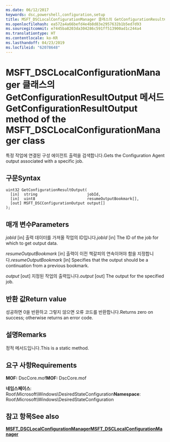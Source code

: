 ```yaml
---
ms.date: 06/12/2017
keywords: dsc,powershell,configuration,setup
title: MSFT_DSCLocalConfigurationManager 클래스의 GetConfigurationResultOutput 메서드
ms.openlocfilehash: ea572a4a66befd4e4b8d83e2957632b1b5ed7d93
ms.sourcegitcommit: e7445ba8203da304286c591ff513900ad1c244a4
ms.translationtype: HT
ms.contentlocale: ko-KR
ms.lasthandoff: 04/23/2019
ms.locfileid: "62078648"
---
```

# <a name="getconfigurationresultoutput-method-of-the-msftdsclocalconfigurationmanager-class"></a><span data-ttu-id="6b24a-103">MSFT_DSCLocalConfigurationManager 클래스의 GetConfigurationResultOutput 메서드</span><span class="sxs-lookup"><span data-stu-id="6b24a-103">GetConfigurationResultOutput method of the MSFT_DSCLocalConfigurationManager class</span></span>

<span data-ttu-id="6b24a-104">특정 작업에 연결된 구성 에이전트 출력을 검색합니다.</span><span class="sxs-lookup"><span data-stu-id="6b24a-104">Gets the Configuration Agent output associated with a specific job.</span></span>

## <a name="syntax"></a><span data-ttu-id="6b24a-105">구문</span><span class="sxs-lookup"><span data-stu-id="6b24a-105">Syntax</span></span>

```mof
uint32 GetConfigurationResultOutput(
  [in]  string                      jobId,
  [in]  uint8                       resumeOutputBookmark[],
  [out] MSFT_DSCConfigurationOutput output[]
);
```

## <a name="parameters"></a><span data-ttu-id="6b24a-106">매개 변수</span><span class="sxs-lookup"><span data-stu-id="6b24a-106">Parameters</span></span>

<span data-ttu-id="6b24a-107">*jobId* \[in\] 출력 데이터를 가져올 작업의 ID입니다.</span><span class="sxs-lookup"><span data-stu-id="6b24a-107">*jobId* \[in\] The ID of the job for which to get output data.</span></span>

<span data-ttu-id="6b24a-108">*resumeOutputBookmark* \[in\] 출력이 이전 책갈피의 연속이어야 함을 지정합니다.</span><span class="sxs-lookup"><span data-stu-id="6b24a-108">*resumeOutputBookmark* \[in\] Specifies that the output should be a continuation from a previous bookmark.</span></span>

<span data-ttu-id="6b24a-109">*output* \[out\] 지정된 작업의 출력입니다.</span><span class="sxs-lookup"><span data-stu-id="6b24a-109">*output* \[out\] The output for the specified job.</span></span>

## <a name="return-value"></a><span data-ttu-id="6b24a-110">반환 값</span><span class="sxs-lookup"><span data-stu-id="6b24a-110">Return value</span></span>

<span data-ttu-id="6b24a-111">성공하면 0을 반환하고 그렇지 않으면 오류 코드를 반환합니다.</span><span class="sxs-lookup"><span data-stu-id="6b24a-111">Returns zero on success; otherwise returns an error code.</span></span>

## <a name="remarks"></a><span data-ttu-id="6b24a-112">설명</span><span class="sxs-lookup"><span data-stu-id="6b24a-112">Remarks</span></span>

<span data-ttu-id="6b24a-113">정적 메서드입니다.</span><span class="sxs-lookup"><span data-stu-id="6b24a-113">This is a static method.</span></span>

## <a name="requirements"></a><span data-ttu-id="6b24a-114">요구 사항</span><span class="sxs-lookup"><span data-stu-id="6b24a-114">Requirements</span></span>

<span data-ttu-id="6b24a-115">**MOF:** DscCore.mof</span><span class="sxs-lookup"><span data-stu-id="6b24a-115">**MOF:** DscCore.mof</span></span>

<span data-ttu-id="6b24a-116">**네임스페이스**: Root\Microsoft\Windows\DesiredStateConfiguration</span><span class="sxs-lookup"><span data-stu-id="6b24a-116">**Namespace**: Root\Microsoft\Windows\DesiredStateConfiguration</span></span>

## <a name="see-also"></a><span data-ttu-id="6b24a-117">참고 항목</span><span class="sxs-lookup"><span data-stu-id="6b24a-117">See also</span></span>

[<span data-ttu-id="6b24a-118">**MSFT_DSCLocalConfigurationManager**</span><span class="sxs-lookup"><span data-stu-id="6b24a-118">**MSFT_DSCLocalConfigurationManager**</span></span>](msft-dsclocalconfigurationmanager.md)